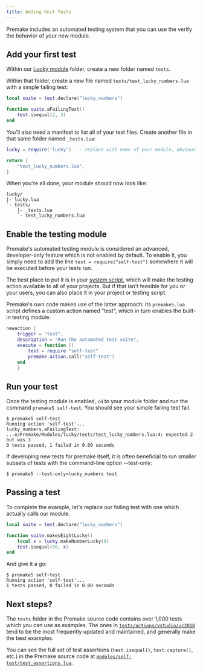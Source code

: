 ```yaml
---
title: Adding Unit Tests
---
```


Premake includes an automated testing system that you can use the verify the behavior of your new module.


## Add your first test

Within our [Lucky module](Introducing-Modules.md) folder, create a new folder named `tests`.

Within that folder, create a new file named `tests/test_lucky_numbers.lua` with a simple failing test:

```lua
local suite = test.declare("lucky_numbers")

function suite.aFailingTest()
	test.isequal(2, 3)
end
```

You'll also need a manifest to list all of your test files. Create another file in that same folder named `_tests.lua`:

```lua
lucky = require('lucky')  -- replace with name of your module, obviously

return {
	"test_lucky_numbers.lua",
}
```

When you're all done, your module should now look like:

```
lucky/
|- lucky.lua
`- tests/
	|- _tests.lua
	`- test_lucky_numbers.lua
```

## Enable the testing module

Premake's automated testing module is considered an advanced, developer-only feature which is not enabled by default. To enable it, you simply need to add the line `test = require("self-test")` somewhere it will be executed before your tests run.

The best place to put it is in your [system script](System-Scripts.md), which will make the testing action available to all of your projects. But if that isn't feasible for you or your users, you can also place it in your project or testing script.

Premake's own code makes use of the latter approach: its `premake5.lua` script defines a custom action named "test", which in turn enables the built-in testing module:

```lua
newaction {
	trigger = "test",
	description = "Run the automated test suite",
	execute = function ()
		test = require "self-test"
		premake.action.call("self-test")
	end
	}
```

## Run your test

Once the testing module is enabled, `cd` to your module folder and run the command `premake5 self-test`. You should see your simple failing test fail.

```
$ premake5 self-test
Running action 'self-test'...
lucky_numbers.aFailingTest: ...e/Premake/Modules/lucky/tests/test_lucky_numbers.lua:4: expected 2 but was 3
0 tests passed, 1 failed in 0.00 seconds
```

If developing new tests for premake itself, it is often beneficial to run smaller subsets of tests with the command-line option --test-only:

```
$ premake5 --test-only=lucky_numbers test
```

## Passing a test

To complete the example, let's replace our failing test with one which actually calls our module.

```lua
local suite = test.declare("lucky_numbers")

function suite.makesEightLucky()
	local x = lucky.makeNumberLucky(8)
	test.isequal(56, x)
end
```

And give it a go:

```
$ premake5 self-test
Running action 'self-test'...
1 tests passed, 0 failed in 0.00 seconds
```

## Next steps?

The `tests` folder in the Premake source code contains over 1,000 tests which you can use as examples. The ones in [`tests/actions/vstudio/vc2010`](https://github.com/premake/premake-core/tree/master/tests/actions/vstudio/vc2010) tend to be the most frequently updated and maintained, and generally make the best examples.

You can see the full set of test assertions (`test.isequal()`, `test.capture()`, etc.) in the Premake source code at [`modules/self-test/test_assertions.lua`](https://github.com/premake/premake-core/blob/master/modules/self-test/test_assertions.lua).
